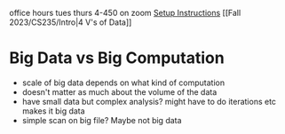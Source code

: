 office hours tues thurs 4-450 on zoom
[Setup Instructions](https://github.com/aseldawy/bdtutorials/wiki/Development-Setup)
[[Fall 2023/CS235/Intro|4 V's of Data]]
# Big Data vs Big Computation
- scale of big data depends on what kind of computation
- doesn't matter as much about the volume of the data
- have small data but complex analysis? might have to do iterations etc makes it big data
- simple scan on big file? Maybe not big data

